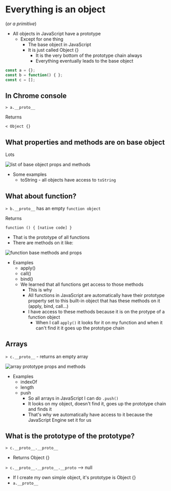 # Everything is an object
(_or a primitive_)

* All objects in JavaScript have a prototype
    - Except for one thing
        + The base object in JavaScript
        + It is just called Object {}
            * It is the very bottom of the prototype chain always
            * Everything eventually leads to the base object

```js
const a = {};
const b = function() { };
const c = [];
```

## In Chrome console
`> a.__proto__`

Returns

`< Object {}`

## What properties and methods are on base object
Lots

![list of base object props and methods](https://i.imgur.com/fVOay9B.png)

* Some examples
    - toString - all objects have access to `toString`

## What about function?
`> b.__proto__` has an empty `function object`

Returns

`function () { [native code] }`

* That is the prototype of all functions
* There are methods on it like:

![function base methods and props](https://i.imgur.com/ZrOCdmb.png)

* Examples
    - apply()
    - call()
    - bind()
    - We learned that all functions get access to those methods
        + This is why
        + All functions in JavaScript are automatically have their prototype property set to this built-in object that has these methods on it (apply, bind, call...)
        + I have access to these methods because it is on the protype of a function object
            * When I call `apply()` it looks for it on my function and when it can't find it it goes up the prototype chain

## Arrays
`> c.__proto__` - returns an empty array

![array prototype props and methods](https://i.imgur.com/FeAz3iX.png)

* Examples
    - indexOf
    - length
    - push
        + So all arrays in JavaScript I can do `.push()`
        + It looks on my object, doesn't find it, goes up the prototype chain and finds it
        + That's why we automatically have access to it because the JavaScript Engine set it for us

## What is the prototype of the prototype?
`> c.__proto__.__proto__`

* Returns Object {}

`> c.__proto__.__proto__.__proto` --> null

* If I create my own simple object, it's prototype is Object {}
* `a.__proto__`
